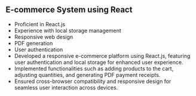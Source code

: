 ## E-commerce System using React

* Proficient in React.js
* Experience with local storage management
* Responsive web design
* PDF generation
* User authentication
* Developed a responsive e-commerce platform using React.js, featuring user authentication and local storage for enhanced user experience.
* Implemented functionalities such as adding products to the cart, adjusting quantities, and generating PDF payment receipts.
* Ensured cross-browser compatibility and responsive design for seamless user interaction across devices.
